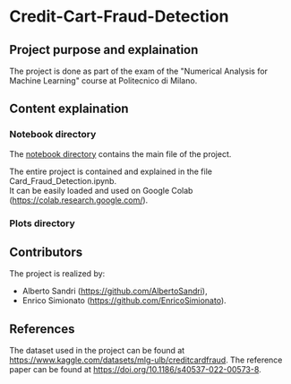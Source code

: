 # Credit-Cart-Fraud-Detection

## Project purpose and explaination

The project is done as part of the exam of the "Numerical Analysis for Machine Learning" course at Politecnico di Milano.

## Content explaination
### Notebook directory
The [notebook directory](https://github.com/EnricoSimionato/Credit-Cart-Fraud-Detection/tree/master/notebook) contains the main file of the project.

The entire project is contained and explained in the file Card_Fraud_Detection.ipynb. <br> It can be easily loaded and used on Google Colab (https://colab.research.google.com/).

### Plots directory


## Contributors
The project is realized by:
- Alberto Sandri (https://github.com/AlbertoSandri),
- Enrico Simionato (https://github.com/EnricoSimionato).

## References
The dataset used in the project can be found at https://www.kaggle.com/datasets/mlg-ulb/creditcardfraud.
The reference paper can be found at https://doi.org/10.1186/s40537-022-00573-8.
